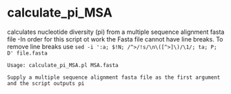 # calculate_pi_MSA
calculates nucleotide diversity (pi) from a multiple sequence alignment fasta file
-In order for this script ot work the Fasta file cannot have line breaks. To remove line breaks use `sed -i ':a; $!N; /^>/!s/\n\([^>]\)/\1/; ta; P; D' file.fasta`


`Usage: calculate_pi_MSA.pl MSA.fasta`

`Supply a multiple sequence alignment fasta file as the first argument and the script outputs pi`
